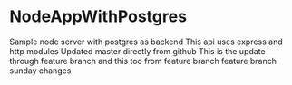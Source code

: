 # NodeAppWithPostgres
Sample node server with postgres as backend
This api uses express and http modules
Updated master directly from github
This is the update through feature branch
and this too from feature branch
feature branch sunday changes
